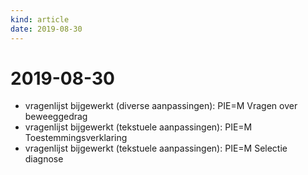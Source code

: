```yaml
---
kind: article
date: 2019-08-30
---
```


# 2019-08-30

* vragenlijst bijgewerkt (diverse aanpassingen): PIE=M Vragen over beweeggedrag
* vragenlijst bijgewerkt (tekstuele aanpassingen): PIE=M Toestemmingsverklaring
* vragenlijst bijgewerkt (tekstuele aanpassingen): PIE=M Selectie diagnose
